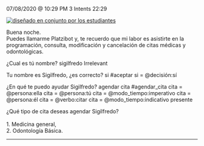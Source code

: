 

07/08/2020 @
10:29
PM
3
Intents
22:29
 
<a href="https://imgur.com/fMUI13D"><img src="https://i.imgur.com/fMUI13Dt.jpg" title="diseñado en conjunto por los estudiantes" /></a>
 
<div class="msgj">Buena noche.</div>
 
<div class="msgj">Puedes llamarme Platzibot y, te recuerdo que mi labor es asistirte en la programación, consulta, modificación y cancelación de citas médicas y odontológicas.</div>
 
¿Cual es tú nombre?
sigilfredo
Irrelevant
 
Tu nombre es Sigilfredo, ¿es correcto?
si
#aceptar
si = @decisión:sí
 
¿En qué te puedo ayudar Sigilfredo?
agendar cita
#agendar_cita
cita = @persona:ella
cita = @persona:tú
cita = @modo_tiempo:imperativo
cita = @persona:él
cita = @verbo:citar
cita = @modo_tiempo:indicativo presente
 
¿Qué tipo de cita deseas agendar Sigilfredo? </br> </br>1. Medicina general, </br>2. Odontología Básica.


---
